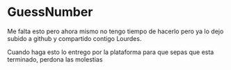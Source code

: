 # GuessNumber

Me falta esto pero ahora mismo no tengo tiempo de hacerlo pero ya lo dejo subido a github y compartido contigo Lourdes.</br>

Cuando haga esto lo entrego por la plataforma para que sepas que esta terminado, perdona las molestias

